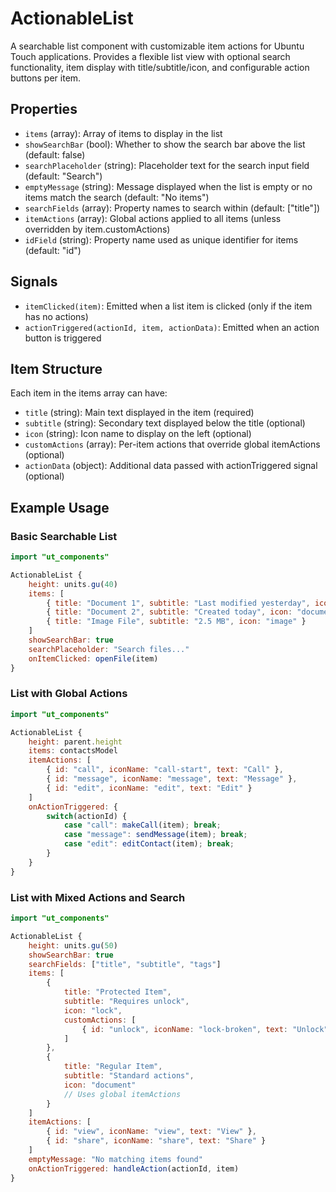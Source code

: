 # ActionableList

A searchable list component with customizable item actions for Ubuntu Touch applications. Provides a flexible list view with optional search functionality, item display with title/subtitle/icon, and configurable action buttons per item.

## Properties

- `items` (array): Array of items to display in the list
- `showSearchBar` (bool): Whether to show the search bar above the list (default: false)
- `searchPlaceholder` (string): Placeholder text for the search input field (default: "Search")
- `emptyMessage` (string): Message displayed when the list is empty or no items match the search (default: "No items")
- `searchFields` (array): Property names to search within (default: ["title"])
- `itemActions` (array): Global actions applied to all items (unless overridden by item.customActions)
- `idField` (string): Property name used as unique identifier for items (default: "id")

## Signals

- `itemClicked(item)`: Emitted when a list item is clicked (only if the item has no actions)
- `actionTriggered(actionId, item, actionData)`: Emitted when an action button is triggered

## Item Structure

Each item in the items array can have:
- `title` (string): Main text displayed in the item (required)
- `subtitle` (string): Secondary text displayed below the title (optional)
- `icon` (string): Icon name to display on the left (optional)
- `customActions` (array): Per-item actions that override global itemActions (optional)
- `actionData` (object): Additional data passed with actionTriggered signal (optional)

## Example Usage

### Basic Searchable List
```qml
import "ut_components"

ActionableList {
    height: units.gu(40)
    items: [
        { title: "Document 1", subtitle: "Last modified yesterday", icon: "document" },
        { title: "Document 2", subtitle: "Created today", icon: "document" },
        { title: "Image File", subtitle: "2.5 MB", icon: "image" }
    ]
    showSearchBar: true
    searchPlaceholder: "Search files..."
    onItemClicked: openFile(item)
}
```

### List with Global Actions
```qml
import "ut_components"

ActionableList {
    height: parent.height
    items: contactsModel
    itemActions: [
        { id: "call", iconName: "call-start", text: "Call" },
        { id: "message", iconName: "message", text: "Message" },
        { id: "edit", iconName: "edit", text: "Edit" }
    ]
    onActionTriggered: {
        switch(actionId) {
            case "call": makeCall(item); break;
            case "message": sendMessage(item); break;
            case "edit": editContact(item); break;
        }
    }
}
```

### List with Mixed Actions and Search
```qml
import "ut_components"

ActionableList {
    height: units.gu(50)
    showSearchBar: true
    searchFields: ["title", "subtitle", "tags"]
    items: [
        {
            title: "Protected Item",
            subtitle: "Requires unlock",
            icon: "lock",
            customActions: [
                { id: "unlock", iconName: "lock-broken", text: "Unlock" }
            ]
        },
        {
            title: "Regular Item",
            subtitle: "Standard actions",
            icon: "document"
            // Uses global itemActions
        }
    ]
    itemActions: [
        { id: "view", iconName: "view", text: "View" },
        { id: "share", iconName: "share", text: "Share" }
    ]
    emptyMessage: "No matching items found"
    onActionTriggered: handleAction(actionId, item)
}
```
